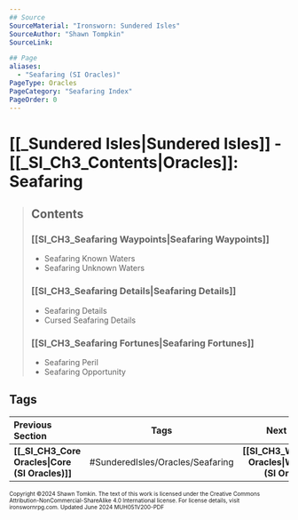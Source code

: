 ```yaml
---
## Source
SourceMaterial: "Ironsworn: Sundered Isles"
SourceAuthor: "Shawn Tompkin"
SourceLink: 

## Page
aliases: 
  - "Seafaring (SI Oracles)"
PageType: Oracles
PageCategory: "Seafaring Index"
PageOrder: 0
---
```

# [[_Sundered Isles|Sundered Isles]] - [[_SI_Ch3_Contents|Oracles]]: Seafaring

> ## Contents
> ### [[SI_CH3_Seafaring Waypoints|Seafaring Waypoints]]
> - Seafaring Known Waters
> - Seafaring Unknown Waters
>   
> ### [[SI_CH3_Seafaring Details|Seafaring Details]]
> - Seafaring Details
> - Cursed Seafaring Details
>
> ### [[SI_CH3_Seafaring Fortunes|Seafaring Fortunes]]
> - Seafaring Peril
> - Seafaring Opportunity

## Tags

| Previous Section | Tags | Next Section |
| :--- | :---: | ---: |
| **[[_SI_CH3_Core Oracles\|Core (SI Oracles)]]** | #SunderedIsles/Oracles/Seafaring | **[[SI_CH3_Weather Oracles\|Weather (SI Oracles)]]** |

<font size=-2>Copyright ©2024 Shawn Tomkin. The text of this work is licensed under the Creative Commons Attribution-NonCommercial-ShareAlike 4.0 International license. For license details, visit ironswornrpg.com. Updated June 2024 MUH051V200-PDF</font>